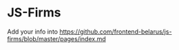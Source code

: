 # JS-Firms

Add your info into https://github.com/frontend-belarus/js-firms/blob/master/pages/index.md
